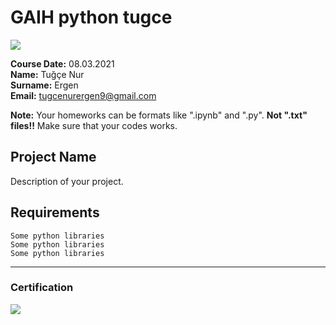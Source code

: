 # GAIH python tugce
![](img/newlogo.png)

**Course Date:** 08.03.2021  
**Name:** Tuğçe Nur  
**Surname:** Ergen  
**Email:** tugcenurergen9@gmail.com  

**Note:** Your homeworks can be formats like ".ipynb" and ".py". **Not ".txt" files!!** Make sure that your codes works.  

## Project Name
Description of your project.

## Requirements
```
Some python libraries
Some python libraries
Some python libraries
```
---

### Certification
![](img/TopLearnerCertificate.png)

